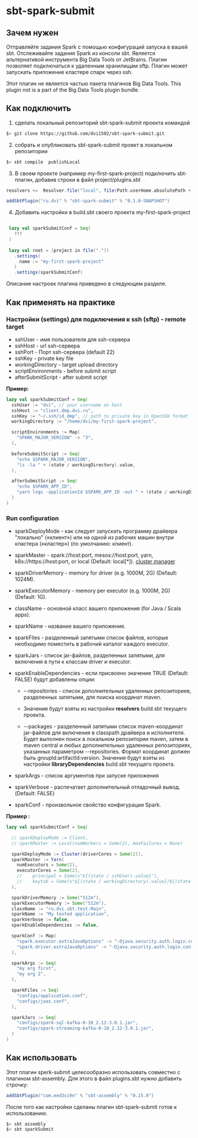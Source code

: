# sbt-spark-submit


## Зачем нужен

Отправляйте задания Spark с помощью конфигураций запуска в вашей sbt.
Отслеживайте задания Spark из консоли sbt.
Является альтернативой инструмента Big Data Tools от JetBrains.
Плагин позволяет подключаться к удаленным хранилищам sftp.
Плагин может запускать приложение кластере спарк через ssh.

Этот плагин не является частью пакета плагинов Big Data Tools.
This plugin not is a part of the Big Data Tools plugin bundle.

## Как подключить

1. сделать локальный репозиторий sbt-spark-submit проекта командой
```bash
$> git clone https://github.com/dvi1502/sbt-spark-submit.git
```

2. собрать и опубликовать sbt-spark-submit проект в локальном репозитории
```bash
$> sbt compile  publishLocal
```

3. В своем проекте (например my-first-spark-project) подключить sbt-плагин, добавив строки в файл project/plugins.sbt  

```sbt
resolvers +=  Resolver.file("local", file(Path.userHome.absolutePath + "/.ivy2/local"))(Resolver.ivyStylePatterns)

addSbtPlugin("ru.dvi" % "sbt-spark-submit" % "0.1.0-SNAPSHOT")  
```

4. Добавить настройки в build.sbt своего проекта my-first-spark-project

```sbt

 lazy val sparkSubmitConf = Seq(
   ???
 )
 
 lazy val root = (project in file("."))
   .settings(
     name := "my-first-spark-project"
   )
   .settings(sparkSubmitConf)

```

Описание настроек плагина приведено в следующем разделе.


## Как применять на практике

### Настройки (settings) для подключения к ssh (sftp) - remote target

* sshUser  - имя пользователя для ssh-сервера   
* sshHost  - url ssh-сервера  
* sshPort  - Порт ssh-сервера (default 22)  
* sshKey   - private key file   
* workingDirectory   - target upload directory  
* scriptEnvironments - before submit script  
* afterSubmitScript  - after submit script  

**Пример:**  

```sbt
lazy val sparkSubmitConf = Seq(
  sshUser := "dvi", // your username on host
  sshHost := "client.dmp.dvi.ru",
  sshKey := "~/.ssh/id_dmp", // path to private key in OpenSSH format
  workingDirectory := "/home/dvi/my-first-spark-project",

  scriptEnvironments := Map(
    "SPARK_MAJOR_VERSION" -> "3",
  ),

  beforeSubmitScript := Seq(
    "echo $SPARK_MAJOR_VERSION",
    "ls -la " + (state / workingDirectory).value,
  ),

  afterSubmitScript := Seq(
    "echo $SPARK_APP_ID",
    "yarn logs -applicationId $SPARK_APP_ID -out " + (state / workingDirectory).value + "/yarn-log.txt",
  )
)
```

### Run configuration

* sparkDeployMode  - как следует запускать программу драйвера "локально" («клиент») или на одной из рабочих машин внутри кластера («кластер») (по умолчанию: клиент).  
* sparkMaster  - spark://host:port, mesos://host:port, yarn, k8s://https://host:port, or local (Default: local[*]). [cluster manager](https://spark.apache.org/docs/latest/cluster-overview.html)
* sparkDriverMemory - memory for driver (e.g. 1000M, 2G) (Default: 1024M).
* sparkExecutorMemory -  memory per executor (e.g. 1000M, 2G) (Default: 1G).
* className - основной класс вашего приложения (for Java / Scala apps).
* sparkName - название вашего приложения.
* sparkFiles - разделенный запятыми список файлов, которые необходимо поместить в рабочий каталог каждого executor. 
* sparkJars - список jar-файлов, разделенных запятыми, для включения в пути к классам driver и executor.
* sparkEnableDependencies - если присвоено значение TRUE (Default: FALSE)  будут добавлены опции:  
  
    + --repositories - cписок дополнительных удаленных репозиториев, разделенных запятыми, для поиска координат maven. 
    + Значения будут взяты из настройки **resolvers** build.sbt текущего проекта.  
  
    + --packages - разделенный запятыми список maven-координат jar-файлов для включения в classpath драйвера и исполнителя. 
 Будет выполнен поиск в локальном репозитории maven, затем в maven central и любых дополнительных удаленных репозиториях, указанных параметром --repositories. 
Формат координат должен быть groupId:artifactId:version. Значения будут взяты из настройки **libraryDependencies** build.sbt текущего проекта.  
* sparkArgs - список аргументов при запуске приложения
* sparkVerbose - распечатает дополнительный отладочный вывод. (Default: FALSE)
* sparkConf - произвольное свойство конфигурации Spark.


**Пример :**

```sbt
lazy val sparkSubmitConf = Seq(

  // sparkDeployMode := Client,
  // sparkMaster := Local(numWorkers = Some(2), maxFailures = None)

  sparkDeployMode := Cluster(driverCores = Some(2)),
  sparkMaster := Yarn(
    numExecutors = Some(2),
    executorCores = Some(2),
    //    principal = Some(s"${(state / sshUser).value}"),
    //    keytab = Some(s"${(state / workingDirectory).value}/${(state / sshUser).value}.keytab".toLowerCase())
  ),

  sparkDriverMemory := Some("512m"),
  sparkExecutorMemory := Some("512m"),
  className := "ru.dvi.sbt.test.Main",
  sparkName := "My tested application",
  sparkVerbose := false,
  sparkEnableDependencies := false,

  sparkConf := Map(
    "spark.executor.extraJavaOptions" -> "-Djava.security.auth.login.config=./jaas.conf -Dconfig.file=./application.conf ",
    "spark.driver.extraJavaOptions" -> "-Djava.security.auth.login.config=./jaas.conf -Dconfig.file=./application.conf ",
  ),

  sparkArgs := Seq(
    "my arg first",
    "my arg 2",
  ),

  sparkFiles := Seq(
    "configs/application.conf",
    "configs/jaas.conf",
  ),

  sparkJars := Seq(
    "configs/spark-sql-kafka-0-10_2.12-3.0.1.jar",
    "configs/spark-streaming-kafka-0-10_2.12-3.0.1.jar",
  )
)
```

## Как использовать

Этот плагин sperk-submit целесообразно использовать совместно с плагином sbt-assembly. 
Для этого в файл plugins.sbt нужно добавить строчку:
```sbt
addSbtPlugin("com.eed3si9n" % "sbt-assembly" % "0.15.0")
```

После того как настройки сделаны плагин sbt-spark-submit готов к использованию. 


```bash
$> sbt assembly
$> sbt sparkSubmit
```


